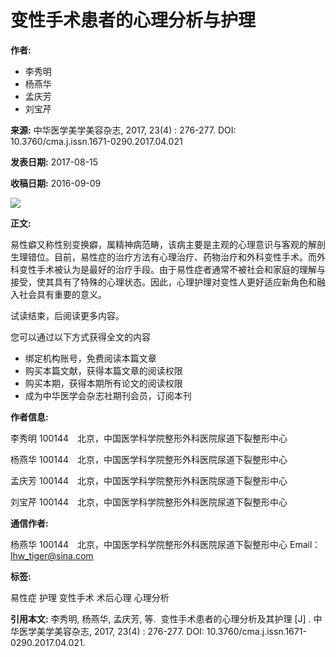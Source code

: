 # 变性手术患者的心理分析与护理

**作者:**

*   李秀明
*   杨燕华
*   孟庆芳
*   刘宝芹

**来源:** 中华医学美学美容杂志, 2017, 23(4) : 276-277. DOI: 10.3760/cma.j.issn.1671-0290.2017.04.021

**发表日期:** 2017-08-15

**收稿日期:** 2016-09-09

![](/imgsource.jspx?r=r/cms/zhyxmxmrzz/top_logo.png)

**正文:**

易性癖又称性别变换癖，属精神病范畴，该病主要是主观的心理意识与客观的解剖生理错位。目前，易性症的治疗方法有心理治疗、药物治疗和外科变性手术。而外科变性手术被认为是最好的治疗手段。由于易性症者通常不被社会和家庭的理解与接受，使其具有了特殊的心理状态。因此，心理护理对变性人更好适应新角色和融入社会具有重要的意义。

试读结束，后阅读更多内容。

您可以通过以下方式获得全文的内容

*   绑定机构账号，免费阅读本篇文章
*   购买本篇文献，获得本篇文章的阅读权限
*   购买本期，获得本期所有论文的阅读权限
*   成为中华医学会杂志社期刊会员，订阅本刊

**作者信息:**

李秀明
100144　北京，中国医学科学院整形外科医院尿道下裂整形中心

杨燕华
100144　北京，中国医学科学院整形外科医院尿道下裂整形中心

孟庆芳
100144　北京，中国医学科学院整形外科医院尿道下裂整形中心

刘宝芹
100144　北京，中国医学科学院整形外科医院尿道下裂整形中心

**通信作者:**

杨燕华
100144　北京，中国医学科学院整形外科医院尿道下裂整形中心
Email：[lhw\_tiger@sina.com](mailto:lhw_tiger@sina.com)

**标签:**

易性症
护理
变性手术
术后心理
心理分析

**引用本文:** 李秀明, 杨燕华, 孟庆芳, 等.  变性手术患者的心理分析及其护理 \[J\] . 中华医学美学美容杂志, 2017, 23(4) : 276-277. DOI: 10.3760/cma.j.issn.1671-0290.2017.04.021.
